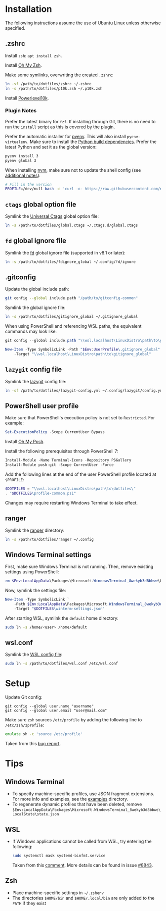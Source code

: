 # Installation

The following instructions assume the use of Ubuntu Linux unless otherwise
specified.

## .zshrc

Install `zsh`: `apt install zsh`.

Install [Oh My Zsh](https://ohmyz.sh/).

Make some symlinks, overwriting the created `.zshrc`:
```zsh
ln -sf /path/to/dotfiles/zshrc ~/.zshrc
ln -s /path/to/dotfiles/p10k.zsh ~/.p10k.zsh
```

Install [Powerlevel10k](https://github.com/romkatv/powerlevel10k?tab=readme-ov-file#oh-my-zsh).

### Plugin Notes

Prefer the latest binary for `fzf`. If installing through Git, there is no need
to run the `install` script as this is covered by the plugin.

Prefer the automatic installer for [pyenv][]. This will also install
`pyenv-virtualenv`. Make sure to install the [Python build
dependencies][python-build-deps]. Prefer the latest Python and set it as the
global version:
```zsh
pyenv install 3
pyenv global 3
```

When installing [nvm][], make sure not to update the shell config (see
[additional notes][nvm-install-notes]):
```zsh
# Fill in the version
PROFILE=/dev/null bash -c 'curl -o- https://raw.githubusercontent.com/nvm-sh/nvm/<VERSION>/install.sh | bash'
```

## `ctags` global option file

Symlink the [Universal Ctags][univ-ctags] global option file:
```zsh
ln -s /path/to/dotfiles/global.ctags ~/.ctags.d/global.ctags
```

## `fd` global ignore file

Symlink the [fd][] global ignore file (supported in v8.1 or later):
```zsh
ln -s /path/to/dotfiles/fdignore_global ~/.config/fd/ignore
```

## .gitconfig

Update the global include path:
```zsh
git config --global include.path "/path/to/gitconfig-common"
```

Symlink the global ignore file:
```zsh
ln -s /path/to/dotfiles/gitignore_global ~/.gitignore_global
```

When using PowerShell and referencing WSL paths, the equivalent commands may
look like:
```powershell
git config --global include.path "\\wsl.localhost\LinuxDistro\path\to\gitconfig-common"

New-Item -Type SymbolicLink -Path "$Env:UserProfile\.gitignore_global" `
    -Target "\\wsl.localhost\LinuxDistro\path\to\gitignore_global"
```

## `lazygit` config file

Symlink the [lazygit](https://github.com/jesseduffield/lazygit) config file:
```zsh
ln -sf /path/to/dotfiles/lazygit-config.yml ~/.config/lazygit/config.yml
```

## PowerShell user profile

Make sure that PowerShell's execution policy is not set to `Restricted`. For
example:
```powershell
Set-ExecutionPolicy -Scope CurrentUser Bypass
```

Install [Oh My Posh](https://ohmyposh.dev/docs/installation/windows).

Install the following prerequisites through PowerShell 7:
```powershell
Install-Module -Name Terminal-Icons -Repository PSGallery
Install-Module posh-git -Scope CurrentUser -Force
```

Add the following lines at the end of the user PowerShell profile located at
`$PROFILE`:
```powershell
$DOTFILES = "\\wsl.localhost\LinuxDistro\path\to\dotfiles\"
. "$DOTFILES\profile-common.ps1"
```

Changes may require restarting Windows Terminal to take effect.

## ranger

Symlink the [ranger](https://ranger.github.io/index.html) directory:
```sh
ln -s /path/to/dotfiles/ranger ~/.config
```

## Windows Terminal settings

First, make sure Windows Terminal is not running. Then, remove existing
settings using PowerShell:
```powershell
rm $Env:LocalAppData\Packages\Microsoft.WindowsTerminal_8wekyb3d8bbwe\LocalState\*
```

Now, symlink the settings file:
```powershell
New-Item -Type SymbolicLink `
    -Path $Env:LocalAppData\Packages\Microsoft.WindowsTerminal_8wekyb3d8bbwe\LocalState\settings.json `
    -Target "$DOTFILES\winterm-settings.json"
```

After starting WSL, symlink the `default` home directory:
```zsh
sudo ln -s /home/<user> /home/default
```

## wsl.conf

Symlink the [WSL config file][wsl-conf]:
```zsh
sudo ln -s /path/to/dotfiles/wsl.conf /etc/wsl.conf
```

# Setup

Update Git config:
```
git config --global user.name "username"
git config --global user.email "user@mail.com"
```

Make sure `zsh` sources `/etc/profile` by adding the following line to
`/etc/zsh/zprofile`:
```zsh
emulate sh -c 'source /etc/profile'
```
Taken from this [bug report][zsh-profile-bug].

# Tips

## Windows Terminal

* To specify machine-specific profiles, use JSON fragment extensions. For more
  info and examples, see the [examples](examples/) directory.
* To regenerate dynamic profiles that have been deleted, remove
  `$Env:LocalAppData\Packages\Microsoft.WindowsTerminal_8wekyb3d8bbwe\LocalState\state.json`

## WSL

* If Windows applications cannot be called from WSL, try entering the
  following:
  ```sh
  sudo systemctl mask systemd-binfmt.service
  ```
  Taken from this [comment][wsl-interop-comment]. More details can be found in
  issue [#8843](https://github.com/microsoft/WSL/issues/8843).

## Zsh

* Place machine-specific settings in `~/.zshenv`
* The directories `$HOME/bin` and `$HOME/.local/bin` are only added to the
  `PATH` if they exist

[fd]: https://github.com/sharkdp/fd
[pyenv]: https://github.com/pyenv/pyenv?tab=readme-ov-file#automatic-installer
[python-build-deps]: https://github.com/pyenv/pyenv?tab=readme-ov-file#install-python-build-dependencies
[nvm]: https://github.com/nvm-sh/nvm?tab=readme-ov-file#install--update-script
[nvm-install-notes]: https://github.com/nvm-sh/nvm?tab=readme-ov-file#additional-notes
[univ-ctags]: https://docs.ctags.io/en/latest/option-file.html#order-of-loading-option-files
[wsl-conf]: https://docs.microsoft.com/en-us/windows/wsl/wsl-config#per-distribution-configuration-options-with-wslconf
[wsl-interop-comment]: https://github.com/microsoft/WSL/issues/8843#issuecomment-1624028222
[zsh-profile-bug]: https://bugs.launchpad.net/ubuntu/+source/zsh/+bug/1800280
